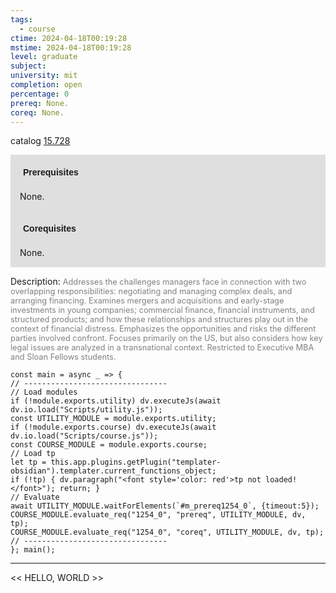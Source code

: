 ```yaml
---
tags:
  - course
ctime: 2024-04-18T00:19:28
mstime: 2024-04-18T00:19:28
level: graduate
subject: 
university: mit
completion: open
percentage: 0
prereq: None.
coreq: None.
---
```


catalog [15.728](http://student.mit.edu/catalog/m15c.html#15.728)

<span style="display: block; padding: 15px; background-color: rgb(100, 100, 100, 0.2);"><font id="m_prereq1254_0" style="display: block; font-family: Arial, sans-serif; font-weight: bold; padding: 5px">Prerequisites</font><br><span id="prereq1254_0">None.</span></span>
<span style="display: block; padding: 15px; background-color: rgb(100, 100, 100, 0.2);"><font id="m_coreq1254_0" style="display: block; font-family: Arial, sans-serif; font-weight: bold; padding: 5px">Corequisites</font><br><span id="coreq1254_0">None.</span></span>

<font style="">Description:</font>
<font style="color: grey; font-size: 0.8rem;">Addresses the challenges managers face in connection with two overlapping responsibilities: negotiating and managing complex deals, and arranging financing. Examines mergers and acquisitions and early-stage investments in young companies; commercial finance, financial instruments, and structured products; and how these relationships and structures play out in the context of financial distress. Emphasizes the opportunities and risks the different parties involved confront. Focuses primarily on the US, but also considers how key legal issues are analyzed in a transnational context. Restricted to Executive MBA and Sloan Fellows students.</font>

```dataviewjs
const main = async _ => {
// --------------------------------
// Load modules
if (!module.exports.utility) dv.executeJs(await dv.io.load("Scripts/utility.js"));
const UTILITY_MODULE = module.exports.utility;
if (!module.exports.course) dv.executeJs(await dv.io.load("Scripts/course.js"));
const COURSE_MODULE = module.exports.course;
// Load tp
let tp = this.app.plugins.getPlugin("templater-obsidian").templater.current_functions_object;
if (!tp) { dv.paragraph("<font style='color: red'>tp not loaded!</font>"); return; }
// Evaluate
await UTILITY_MODULE.waitForElements(`#m_prereq1254_0`, {timeout:5});
COURSE_MODULE.evaluate_req("1254_0", "prereq", UTILITY_MODULE, dv, tp);
COURSE_MODULE.evaluate_req("1254_0", "coreq", UTILITY_MODULE, dv, tp);
// --------------------------------
}; main();
```

---

<< HELLO, WORLD >>
